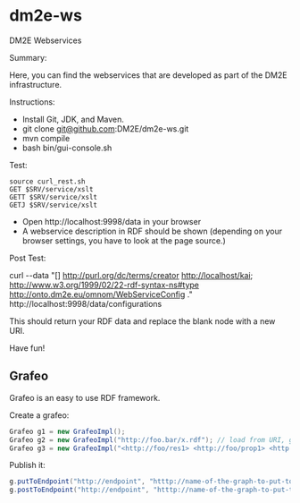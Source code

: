 dm2e-ws
=======

DM2E Webservices

Summary:

Here, you can find the webservices that are developed as part of the DM2E infrastructure.

Instructions:

- Install Git, JDK, and Maven.
- git clone git@github.com:DM2E/dm2e-ws.git
- mvn compile
- bash bin/gui-console.sh

Test:
```
source curl_rest.sh
GET $SRV/service/xslt
GETT $SRV/service/xslt 
GETJ $SRV/service/xslt 
```
- Open http://localhost:9998/data in your browser
- A webservice description in RDF should be shown
  (depending on your browser settings, you have to look at the page source.)


Post Test:

 curl --data "[] <http://purl.org/dc/terms/creator> <http://localhost/kai>; <http://www.w3.org/1999/02/22-rdf-syntax-ns#type> <http://onto.dm2e.eu/omnom/WebServiceConfig> ." http://localhost:9998/data/configurations

This should return your RDF data and replace the blank node with a new URI.

Have fun!

Grafeo
------

Grafeo is an easy to use RDF framework.

Create a grafeo:
```java
Grafeo g1 = new GrafeoImpl();
Grafeo g2 = new GrafeoImpl("http://foo.bar/x.rdf"); // load from URI, guess format
Grafeo g3 = new GrafeoImpl("<http://foo/res1> <http://foo/prop1> <http://foo/res2>", true); // load from String, guess format
```

Publish it:
```java
g.putToEndpoint("http://endpoint", "htttp://name-of-the-graph-to-put-to"); // this empties the graph first
g.postToEndpoint("http://endpoint", "htttp://name-of-the-graph-to-put-to"); // this adds the statements to the graph
```

